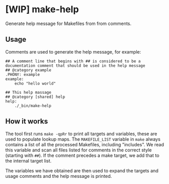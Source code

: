 # [WIP] make-help

Generate help message for Makefiles from from comments.

## Usage

Comments are used to generate the help message, for example:

```
## A comment line that begins with ## is considered to be a documentation comment that should be used in the help message
## @category example
.PHONY: example
example:
    echo "hello world"

## This help massage
## @category [shared] help
help:
    ./_bin/make-help
```

## How it works

The tool first runs `make -qpRr` to print all targets and variables, these are used to populate lookup maps. The `MAKEFILE_LIST` variable in `make` always contains a list of all the processed Makefiles, including "includes". We read this variable and scan all files listed for comments in the correct style (starting with `##`). If the comment precedes a make target, we add that to the internal target list.

The variables we have obtained are then used to expand the targets and usage comments and the help message is printed.